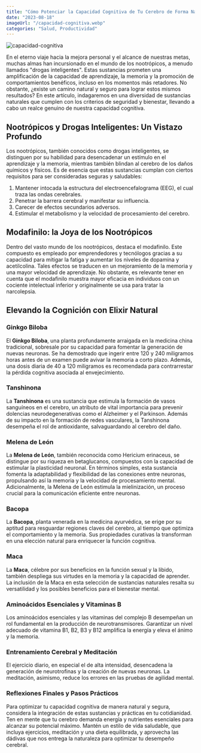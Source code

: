 ```yaml
---
title: "Cómo Potenciar la Capacidad Cognitiva de Tu Cerebro de Forma Natural"
date: "2023-08-18"
imageUrl: "/capacidad-cognitiva.webp"
categories: "Salud, Productividad"
---
```


![capacidad-cognitiva](/capacidad-cognitiva.webp)


En el eterno viaje hacia la mejora personal y el alcance de nuestras metas, muchas almas han incursionado en el mundo de los nootrópicos, a menudo llamados "drogas inteligentes". Estas sustancias prometen una amplificación de la capacidad de aprendizaje, la memoria y la promoción de comportamientos benéficos, incluso en los momentos más retadores. No obstante, ¿existe un camino natural y seguro para lograr estos mismos resultados? En este artículo, indagaremos en una diversidad de sustancias naturales que cumplen con los criterios de seguridad y bienestar, llevando a cabo un realce genuino de nuestra capacidad cognitiva.

## Nootrópicos y Drogas Inteligentes: Un Vistazo Profundo

Los nootrópicos, también conocidos como drogas inteligentes, se distinguen por su habilidad para desencadenar un estímulo en el aprendizaje y la memoria, mientras también blindan al cerebro de los daños químicos y físicos. Es de esencia que estas sustancias cumplan con ciertos requisitos para ser consideradas seguras y saludables:

1. Mantener intocada la estructura del electroencefalograma (EEG), el cual traza las ondas cerebrales.
2. Penetrar la barrera cerebral y manifestar su influencia.
3. Carecer de efectos secundarios adversos.
4. Estimular el metabolismo y la velocidad de procesamiento del cerebro.

## Modafinilo: la Joya de los Nootrópicos

Dentro del vasto mundo de los nootrópicos, destaca el modafinilo. Este compuesto es empleado por emprendedores y tecnólogos gracias a su capacidad para mitigar la fatiga y aumentar los niveles de dopamina y acetilcolina. Tales efectos se traducen en un mejoramiento de la memoria y una mayor velocidad de aprendizaje. No obstante, es relevante tener en cuenta que el modafinilo muestra mayor eficacia en individuos con un cociente intelectual inferior y originalmente se usa para tratar la narcolepsia.

## Elevando la Cognición con Elixir Natural

### Ginkgo Biloba

El **Ginkgo Biloba**, una planta profundamente arraigada en la medicina china tradicional, sobresale por su capacidad para fomentar la generación de nuevas neuronas. Se ha demostrado que ingerir entre 120 y 240 miligramos horas antes de un examen puede avivar la memoria a corto plazo. Además, una dosis diaria de 40 a 120 miligramos es recomendada para contrarrestar la pérdida cognitiva asociada al envejecimiento.

### Tanshinona

La **Tanshinona** es una sustancia que estimula la formación de vasos sanguíneos en el cerebro, un atributo de vital importancia para prevenir dolencias neurodegenerativas como el Alzheimer y el Parkinson. Además de su impacto en la formación de redes vasculares, la Tanshinona desempeña el rol de antioxidante, salvaguardando al cerebro del daño.

### Melena de León

La **Melena de León**, también reconocida como Hericium erinaceus, se distingue por su riqueza en betaglucanos, compuestos con la capacidad de estimular la plasticidad neuronal. En términos simples, esta sustancia fomenta la adaptabilidad y flexibilidad de las conexiones entre neuronas, propulsando así la memoria y la velocidad de procesamiento mental. Adicionalmente, la Melena de León estimula la mielinización, un proceso crucial para la comunicación eficiente entre neuronas.

### Bacopa

La **Bacopa**, planta venerada en la medicina ayurvédica, se erige por su aptitud para resguardar regiones claves del cerebro, al tiempo que optimiza el comportamiento y la memoria. Sus propiedades curativas la transforman en una elección natural para enriquecer la función cognitiva.

### Maca

La **Maca**, célebre por sus beneficios en la función sexual y la libido, también despliega sus virtudes en la memoria y la capacidad de aprender. La inclusión de la Maca en esta selección de sustancias naturales resalta su versatilidad y los posibles beneficios para el bienestar mental.

### Aminoácidos Esenciales y Vitaminas B

Los aminoácidos esenciales y las vitaminas del complejo B desempeñan un rol fundamental en la producción de neurotransmisores. Garantizar un nivel adecuado de vitamina B1, B2, B3 y B12 amplifica la energía y eleva el ánimo y la memoria.

### Entrenamiento Cerebral y Meditación

El ejercicio diario, en especial el de alta intensidad, desencadena la generación de neurotrofinas y la creación de nuevas neuronas. La meditación, asimismo, reduce los errores en las pruebas de agilidad mental.

### Reflexiones Finales y Pasos Prácticos

Para optimizar tu capacidad cognitiva de manera natural y segura, considera la integración de estas sustancias y prácticas en tu cotidianidad. Ten en mente que tu cerebro demanda energía y nutrientes esenciales para alcanzar su potencial máximo. Mantén un estilo de vida saludable, que incluya ejercicios, meditación y una dieta equilibrada, y aprovecha las dádivas que nos entrega la naturaleza para optimizar tu desempeño cerebral.
